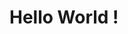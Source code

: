 <!DOCTYPE html>
<html lang="fr">
    <head>
        <meta charset="UTF-8">
        <meta http-equiv="X-UA-Compatible" content="IE=edge">
        <meta name="viewport" content="width=device-width, initial-scale=1.0">
        <title>Wabez3ter / Cours-Linker</title>
    </head>
    <body>
        <h1>Hello World !</h1>
    </body>
</html>
